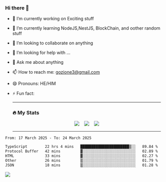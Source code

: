 ### Hi there 👋

<!--
**charlieScript/charlieScript** is a ✨ _special_ ✨ repository because its `README.md` (this file) appears on your GitHub profile.

Here are some ideas to get you started: -->

- 🔭 I’m currently working on Exciting stuff
- 🌱 I’m currently learning NodeJS,NestJS, BlockChain, and oother random stuff
- 👯 I’m looking to collaborate on anything
- 🤔 I’m looking for help with ...
- 💬 Ask me about anything
- 📫 How to reach me: gozione3@gmail.com
- 😄 Pronouns: HE/HIM
- ⚡ Fun fact:


  ---

  ### :fire: My Stats

  <div id="stats" align="center">
  <img src="http://github-readme-streak-stats.herokuapp.com?user=charlieScript&theme=dark&date_format=M%20j%5B%2C%20Y%5D" />&nbsp;&nbsp;&nbsp;
  <img src="https://github-readme-stats.vercel.app/api/top-langs/?username=charlieScript&layout=compact&theme=vision-friendly-dark"/>&nbsp;&nbsp;&nbsp;
  <img src="https://github-readme-stats.vercel.app/api?username=charlieScript&show_icons=true&theme=radical"/>
  </div>

  ---



<!--START_SECTION:waka-->

```txt
From: 17 March 2025 - To: 24 March 2025

TypeScript        22 hrs 4 mins   ██████████████████████▒░░   89.84 %
Protocol Buffer   42 mins         ▓░░░░░░░░░░░░░░░░░░░░░░░░   02.89 %
HTML              33 mins         ▓░░░░░░░░░░░░░░░░░░░░░░░░   02.27 %
Other             26 mins         ▒░░░░░░░░░░░░░░░░░░░░░░░░   01.79 %
JSON              18 mins         ▒░░░░░░░░░░░░░░░░░░░░░░░░   01.28 %
```

<!--END_SECTION:waka-->
![](https://komarev.com/ghpvc/?username=charlieScript)
